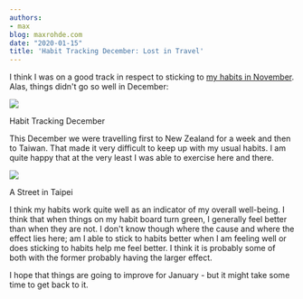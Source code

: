 ```yaml
---
authors:
- max
blog: maxrohde.com
date: "2020-01-15"
title: 'Habit Tracking December: Lost in Travel'
---
```


I think I was on a good track in respect to sticking to [my habits in November](https://maxrohde.com/2019/12/05/habit-tracking-november-getting-there/). Alas, things didn't go so well in December:

![](https://spearoflight.files.wordpress.com/2020/01/img_1813.jpg?w=1024)

Habit Tracking December

This December we were travelling first to New Zealand for a week and then to Taiwan. That made it very difficult to keep up with my usual habits. I am quite happy that at the very least I was able to exercise here and there.

![](https://spearoflight.files.wordpress.com/2020/01/img_1832.jpg?w=1024)

A Street in Taipei

I think my habits work quite well as an indicator of my overall well-being. I think that when things on my habit board turn green, I generally feel better than when they are not. I don't know though where the cause and where the effect lies here; am I able to stick to habits better when I am feeling well or does sticking to habits help me feel better. I think it is probably some of both with the former probably having the larger effect.

I hope that things are going to improve for January - but it might take some time to get back to it.